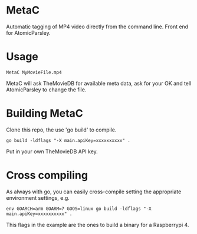 # MetaC
Automatic tagging of MP4 video directly from the command line. Front end for AtomicParsley.

# Usage
```
MetaC MyMovieFile.mp4
```
MetaC will ask TheMovieDB for available meta data, ask for your OK and tell AtomicParsley to change the file.

# Building MetaC
Clone this repo, the use 'go build' to compile. 
```
go build -ldflags "-X main.apiKey=xxxxxxxxxx" .
```
Put in your own TheMovieDB API key.

# Cross compiling
As always with go, you can easily cross-compile setting the appropriate environment settings, e.g.
```
env GOARCH=arm GOARM=7 GOOS=linux go build -ldflags "-X main.apiKey=xxxxxxxxxx" .
```
This flags in the example are the ones to build a binary for a Raspberrypi 4.
